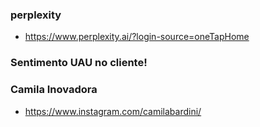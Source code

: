 ### perplexity 
* https://www.perplexity.ai/?login-source=oneTapHome

### Sentimento UAU no cliente!

### Camila Inovadora
* https://www.instagram.com/camilabardini/
